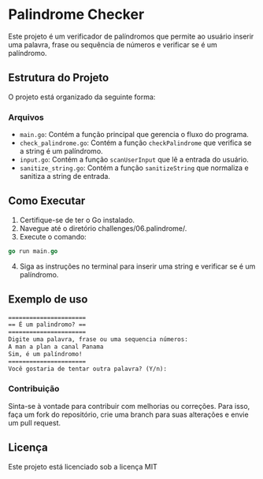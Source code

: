 # Palindrome Checker

Este projeto é um verificador de palíndromos que permite ao usuário inserir uma palavra, frase ou sequência de números e verificar se é um palíndromo.

## Estrutura do Projeto

O projeto está organizado da seguinte forma:


### Arquivos

- `main.go`: Contém a função principal que gerencia o fluxo do programa.
- `check_palindrome.go`: Contém a função `checkPalindrome` que verifica se a string é um palíndromo.
- `input.go`: Contém a função `scanUserInput` que lê a entrada do usuário.
- `sanitize_string.go`: Contém a função `sanitizeString` que normaliza e sanitiza a string de entrada.

## Como Executar

1. Certifique-se de ter o Go instalado.
2. Navegue até o diretório challenges/06.palindrome/.
3. Execute o comando:
```go
go run main.go
```
4. Siga as instruções no terminal para inserir uma string e verificar se é um palíndromo.

## Exemplo de uso
```txt
======================
== É um palindromo? ==
======================
Digite uma palavra, frase ou uma sequencia números:
A man a plan a canal Panama
Sim, é um palíndromo!
======================
Você gostaria de tentar outra palavra? (Y/n):
```
### Contribuição
Sinta-se à vontade para contribuir com melhorias ou correções. Para isso, faça um fork do repositório, crie uma branch para suas alterações e envie um pull request.

## Licença
Este projeto está licenciado sob a licença MIT